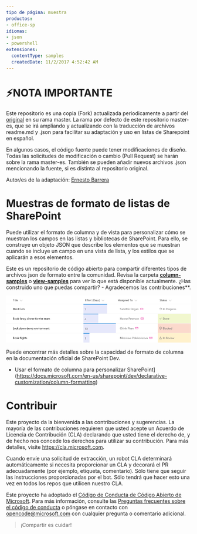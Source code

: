 ```yaml
---
tipo de página: muestra
productos:
- office-sp
idiomas:
- json
- powershell
extensiones:
  contentType: samples
  createdDate: 11/2/2017 4:52:42 AM
---
```

   # ⚡NOTA IMPORTANTE 
   Este repositorio es una copia (Fork) actualizada periodicamente a partir del [original](https://github.com/pnp/List-Formatting) en su rama master. 
   La rama por defecto de este repositorio master-es, que se irá ampliando y actualizando con la traducción de archivos readme.md y .json para facilitar su adaptación y uso en listas de Sharepoint en español. 
   
   En algunos casos, el código fuente puede tener modificaciones de diseño. Todas las solicitudes de modificación o cambio (Pull Request) se harán sobre la rama master-es.
   También se pueden añadir nuevos archivos .json mencionando la fuente, si es distinta al repositorio original.
   
   Autor/es de la adaptación: 
   [Ernesto Barrera](https://github.com/ernestobarrera)

  
  # Muestras de formato de listas de SharePoint

  Puede utilizar el formato de columna y de vista para personalizar cómo se muestran los campos en las listas y bibliotecas de SharePoint. Para ello, se construye un objeto JSON que describe los elementos que se muestran cuando se incluye un campo en una vista de lista, y los estilos que se aplicarán a esos elementos.

  Este es un repositorio de código abierto para compartir diferentes tipos de archivos json de formato entre la comunidad. Revisa la carpeta [**column-samples**](./column-samples) o [**view-samples**](./view-samples) para ver lo que está disponible actualmente. ¿Has construido uno que puedas compartir? - Agradecemos las contribuciones**.

  ![](https://github.com/SharePoint/sp-dev-docs/raw/master/docs/images/sp-columnformatting-all.png)

  Puede encontrar más detalles sobre la capacidad de formato de columna en la documentación oficial de SharePoint Dev. 

  - Usar el formato de columna para personalizar SharePoint](https://docs.microsoft.com/en-us/sharepoint/dev/declarative-customization/column-formatting)


  # Contribuir

  Este proyecto da la bienvenida a las contribuciones y sugerencias.  La mayoría de las contribuciones requieren que usted acepte un
  Acuerdo de Licencia de Contribución (CLA) declarando que usted tiene el derecho de, y de hecho nos concede
  los derechos para utilizar su contribución. Para más detalles, visite https://cla.microsoft.com.

  Cuando envíe una solicitud de extracción, un robot CLA determinará automáticamente si necesita proporcionar
  un CLA y decorará el PR adecuadamente (por ejemplo, etiqueta, comentario). Sólo tiene que seguir las instrucciones
  proporcionadas por el bot. Sólo tendrá que hacer esto una vez en todos los repos que utilicen nuestro CLA.

  Este proyecto ha adoptado el [Código de Conducta de Código Abierto de Microsoft](https://opensource.microsoft.com/codeofconduct/).
  Para más información, consulte las [Preguntas frecuentes sobre el código de conducta](https://opensource.microsoft.com/codeofconduct/faq/) o
  póngase en contacto con [opencode@microsoft.com](mailto:opencode@microsoft.com) con cualquier pregunta o comentario adicional.

  > ¡Compartir es cuidar!



